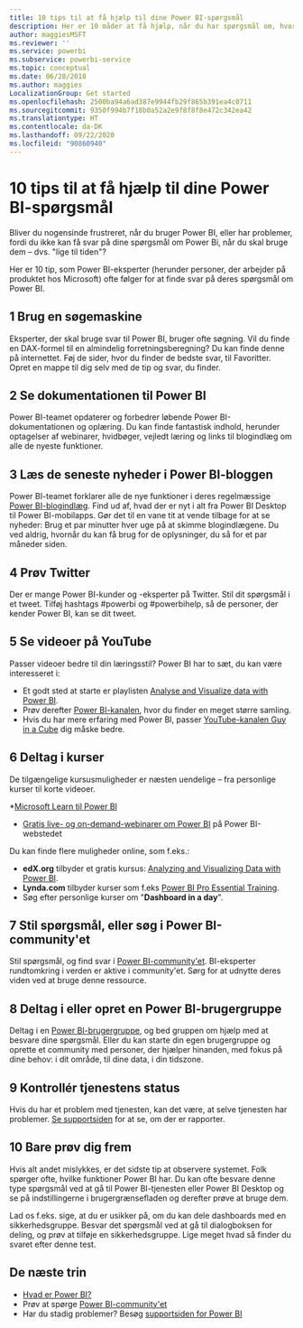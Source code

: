 ```yaml
---
title: 10 tips til at få hjælp til dine Power BI-spørgsmål
description: Her er 10 måder at få hjælp, når du har spørgsmål om, hvordan Power BI fungerer
author: maggiesMSFT
ms.reviewer: ''
ms.service: powerbi
ms.subservice: powerbi-service
ms.topic: conceptual
ms.date: 06/28/2018
ms.author: maggies
LocalizationGroup: Get started
ms.openlocfilehash: 2500ba94a6ad387e9944fb29f865b391ea4c0711
ms.sourcegitcommit: 9350f994b7f18b0a52a2e9f8f8f8e472c342ea42
ms.translationtype: HT
ms.contentlocale: da-DK
ms.lasthandoff: 09/22/2020
ms.locfileid: "90860940"
---
```

# <a name="10-tips-for-getting-help-with-your-power-bi-questions"></a>10 tips til at få hjælp til dine Power BI-spørgsmål
Bliver du nogensinde frustreret, når du bruger Power BI, eller har problemer, fordi du ikke kan få svar på dine spørgsmål om Power Bi, når du skal bruge dem – dvs. "lige til tiden"? 

Her er 10 tip, som Power BI-eksperter (herunder personer, der arbejder på produktet hos Microsoft) ofte følger for at finde svar på deres spørgsmål om Power BI.

## <a name="1-use-a-search-engine"></a>1 Brug en søgemaskine
Eksperter, der skal bruge svar til Power BI, bruger ofte søgning. Vil du finde en DAX-formel til en almindelig forretningsberegning? Du kan finde denne på internettet. Føj de sider, hvor du finder de bedste svar, til Favoritter. Opret en mappe til dig selv med de tip og svar, du finder.


## <a name="2-check-the-power-bi-documentation"></a>2 Se dokumentationen til Power BI
Power BI-teamet opdaterer og forbedrer løbende Power BI-dokumentationen og oplæring. Du kan finde fantastisk indhold, herunder optagelser af webinarer, hvidbøger, vejledt læring og links til blogindlæg om alle de nyeste funktioner.

## <a name="3-read-the-power-bi-blog-for-the-latest-news"></a>3 Læs de seneste nyheder i Power BI-bloggen
Power BI-teamet forklarer alle de nye funktioner i deres regelmæssige [Power BI-blogindlæg](https://powerbi.microsoft.com/blog/). Find ud af, hvad der er nyt i alt fra Power BI Desktop til Power BI-mobilapps. Gør det til en vane tit at vende tilbage for at se nyheder: Brug et par minutter hver uge på at skimme blogindlægene. Du ved aldrig, hvornår du kan få brug for de oplysninger, du så for et par måneder siden.

## <a name="4-try-twitter"></a>4 Prøv Twitter
Der er mange Power BI-kunder og -eksperter på Twitter. Stil dit spørgsmål i et tweet. Tilføj hashtags #powerbi og #powerbihelp, så de personer, der kender Power BI, kan se dit tweet.

## <a name="5-watch-videos-on-youtube"></a>5 Se videoer på YouTube
Passer videoer bedre til din læringsstil? Power BI har to sæt, du kan være interesseret i:

* Et godt sted at starte er playlisten [Analyse and Visualize data with Power BI](https://www.youtube.com/playlist?list=PL1N57mwBHtN0JFoKSR0n-tBkUJHeMP2cP).
* Prøv derefter [Power BI-kanalen](https://www.youtube.com/user/mspowerbi/videos), hvor du finder en meget større samling.
* Hvis du har mere erfaring med Power BI, passer [YouTube-kanalen Guy in a Cube](https://www.youtube.com/channel/UCFp1vaKzpfvoGai0vE5VJ0w) dig måske bedre.

## <a name="6-attend-training"></a>6 Deltag i kurser
De tilgængelige kursusmuligheder er næsten uendelige – fra personlige kurser til korte videoer.

*[Microsoft Learn til Power BI](/learn/powerplatform/power-bi?WT.mc_id=powerbi_landingpage-docs-link)
* [Gratis live- og on-demand-webinarer om Power BI](webinars.md) på Power BI-webstedet

Du kan finde flere muligheder online, som f.eks.:

* **edX.org** tilbyder et gratis kursus: [Analyzing and Visualizing Data with Power BI](https://www.edx.org/course/analyzing-visualizing-data-power-bi-microsoft-dat207x-4).
* **Lynda.com** tilbyder kurser som f.eks [Power BI Pro Essential Training](https://www.lynda.com/Power-BI-tutorials/Power-BI-Pro-Essential-Training/485820-2.html).
* Søg efter personlige kurser om "**Dashboard in a day**".

## <a name="7-ask-or-search-in-the-power-bi-community"></a>7 Stil spørgsmål, eller søg i Power BI-community'et
Stil spørgsmål, og find svar i [Power BI-community'et](https://community.powerbi.com). BI-eksperter rundtomkring i verden er aktive i community'et. Sørg for at udnytte deres viden ved at bruge denne ressource.

## <a name="8-join-or-create-a-power-bi-user-group"></a>8 Deltag i eller opret en Power BI-brugergruppe
Deltag i en [Power BI-brugergruppe](https://community.powerbi.com/t5/Power-BI-User-Groups/ct-p/Groups), og bed gruppen om hjælp med at besvare dine spørgsmål. Eller du kan starte din egen brugergruppe og oprette et community med personer, der hjælper hinanden, med fokus på dine behov: i dit område, til dine data, i din tidszone.

## <a name="9-check-the-service-status"></a>9 Kontrollér tjenestens status
Hvis du har et problem med tjenesten, kan det være, at selve tjenesten har problemer. [Se supportsiden](https://powerbi.microsoft.com/support/) for at se, om der er rapporter.

## <a name="10-just-try-it"></a>10 Bare prøv dig frem
Hvis alt andet mislykkes, er det sidste tip at observere systemet. Folk spørger ofte, hvilke funktioner Power BI har. Du kan ofte besvare denne type spørgsmål ved at gå til Power BI-tjenesten eller Power BI Desktop og se på indstillingerne i brugergrænsefladen og derefter prøve at bruge dem.

Lad os f.eks. sige, at du er usikker på, om du kan dele dashboards med en sikkerhedsgruppe. Besvar det spørgsmål ved at gå til dialogboksen for deling, og prøv at tilføje en sikkerhedsgruppe. Lige meget hvad så finder du svaret efter denne test.

## <a name="next-steps"></a>De næste trin
* [Hvad er Power BI?](power-bi-overview.md)
* Prøv at spørge [Power BI-community'et](https://community.powerbi.com/)
* Har du stadig problemer? Besøg [supportsiden for Power BI](https://powerbi.microsoft.com/support/)